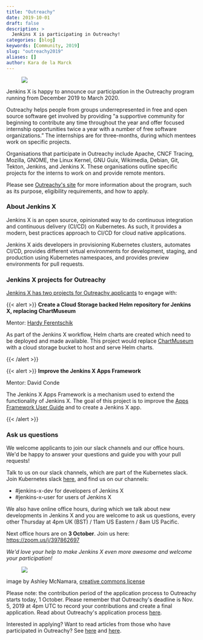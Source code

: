 ```yaml
---
title: "Outreachy"
date: 2019-10-01
draft: false
description: >
  Jenkins X is participating in Outreachy!
categories: [blog]
keywords: [Community, 2019]
slug: "outreachy2019"
aliases: []
author: Kara de la Marck
---
```

<figure>
<img src="/images/community/events/outreachy.png"/>
</figure>

Jenkins X is happy to announce our participation in the Outreachy program running from December 2019 to March 2020. 

Outreachy helps people from groups underrepresented in free and open source software get involved by providing "a supportive community for beginning to contribute any time throughout the year and offer focused internship opportunities twice a year with a number of free software organizations.” The internships are for three-months, during which mentees work on specific projects. 

Organisations that participate in Outreachy include Apache, CNCF Tracing, Mozilla, GNOME, the Linux Kernel, GNU Guix, Wikimedia, Debian, Git, Tekton, Jenkins, and Jenkins X. These organisations outline specific projects for the interns to work on and provide remote mentors.

Please see [Outreachy's site](https://www.outreachy.org/) for more information about the program, such as its purpose, eligibility requirements, and how to apply.

### About Jenkins X

Jenkins X is an open source, opinionated way to do continuous integration and continuous delivery (CI/CD) on Kubernetes. As such, it provides a modern, best practices approach to CI/CD for cloud native applications. 

Jenkins X aids developers in provisioning Kubernetes clusters, automates CI/CD, provides different virtual environments for development, staging, and production using Kubernetes namespaces, and provides preview environments for pull requests.

### Jenkins X projects for Outreachy

[Jenkins X has two projects for Outreachy applicants](https://www.outreachy.org/apply/project-selection/#jenkins-x) to engage with:

{{< alert >}}
**Create a Cloud Storage backed Helm repository for Jenkins X, replacing ChartMuseum**

Mentor: [Hardy Ferentschik](https://twitter.com/fere0010)

As part of the Jenkins X workflow, Helm charts are created which need to be deployed and made available. This project would replace [ChartMuseum](https://chartmuseum.com/) with a cloud storage bucket to host and serve Helm charts.


{{< /alert >}}

{{< alert >}}
**Improve the Jenkins X Apps Framework**

Mentor: David Conde

The Jenkins X Apps Framework is a mechanism used to extend the functionality of Jenkins X. The goal of this project is to improve the [Apps Framework User Guide](https://jenkins-x.io/docs/guides/contributing/addons/) and to create a Jenkins X app.

{{< /alert >}}

### Ask us questions

We welcome applicants to join our slack channels and our office hours. We'd be happy to answer your questions and guide you with your pull requests!

Talk to us on our slack channels, which are part of the Kubernetes slack. Join  Kubernetes slack [here](http://slack.k8s.io/), and find us on our channels:

* #jenkins-x-dev for developers of Jenkins X
* #jenkins-x-user for users of Jenkins X

We also have online office hours, during which we talk about new developments in Jenkins X and you are welcome to ask us questions, every other Thursday at 4pm UK (BST) / 11am US Eastern / 8am US Pacific. 

Next office hours are on **3 October**. Join us here: https://zoom.us/j/397862697

*We'd love your help to make Jenkins X even more awesome and welcome your participation!*

<figure>
<img src="/images/awesome-gophers-by-Ashley-McNamara/gopher_unicorn.png" class="img-thumbnail"/>
</figure>

image by Ashley McNamara, [creative commons license](https://github.com/ashleymcnamara/gophers/blob/master/gopher_unicorn.png)


Please note: the contribution period of the application process to Outreachy starts today, 1 October. Please remember that Outreachy's deadline is Nov. 5, 2019 at 4pm UTC to record your contributions and create a final application. Read about Outreachy's application process [here](https://www.outreachy.org/docs/applicant/).

Interested in applying? Want to read articles from those who have participated in Outreachy? See [here](https://medium.com/@alishapapun/outreachy-is-it-that-hard-to-crack-24394f71a30d) and [here](https://medium.com/jaegertracing/outreachy-building-diversity-in-open-source-2cb89b396e1a).

